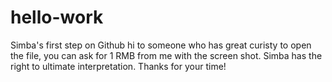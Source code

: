 # hello-work
Simba's first step on Github
hi to someone who has great curisty to open the file, you can ask for 1 RMB from me with the screen shot.
Simba has the right to ultimate interpretation.
Thanks for your time!
